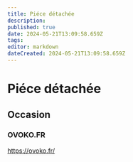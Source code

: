 ```yaml
---
title: Piéce détachée
description: 
published: true
date: 2024-05-21T13:09:58.659Z
tags: 
editor: markdown
dateCreated: 2024-05-21T13:09:58.659Z
---
```


# Piéce détachée

## Occasion

### OVOKO.FR

<https://ovoko.fr/>
